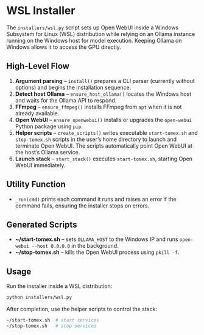# WSL Installer

The `installers/wsl.py` script sets up Open WebUI inside a Windows Subsystem for Linux (WSL) distribution while relying on an Ollama instance running on the Windows host for model execution. Keeping Ollama on Windows allows it to access the GPU directly.

## High-Level Flow
1. **Argument parsing** – `install()` prepares a CLI parser (currently without options) and begins the installation sequence.
2. **Detect host Ollama** – `ensure_host_ollama()` locates the Windows host and waits for the Ollama API to respond.
3. **FFmpeg** – `ensure_ffmpeg()` installs FFmpeg from `apt` when it is not already available.
4. **Open WebUI** – `ensure_openwebui()` installs or upgrades the `open-webui` Python package using `pip`.
5. **Helper scripts** – `create_scripts()` writes executable `start-tomex.sh` and `stop-tomex.sh` scripts in the user’s home directory to launch and terminate Open WebUI. The scripts automatically point Open WebUI at the host’s Ollama service.
6. **Launch stack** – `start_stack()` executes `start-tomex.sh`, starting Open WebUI immediately.

## Utility Function
- `_run(cmd)` prints each command it runs and raises an error if the command fails, ensuring the installer stops on errors.

## Generated Scripts
- **~/start-tomex.sh** – sets `OLLAMA_HOST` to the Windows IP and runs `open-webui --host 0.0.0.0` in the background.
- **~/stop-tomex.sh** – kills the Open WebUI process using `pkill -f`.

## Usage
Run the installer inside a WSL distribution:

```bash
python installers/wsl.py
```

After completion, use the helper scripts to control the stack:

```bash
~/start-tomex.sh  # start services
~/stop-tomex.sh   # stop services
```
